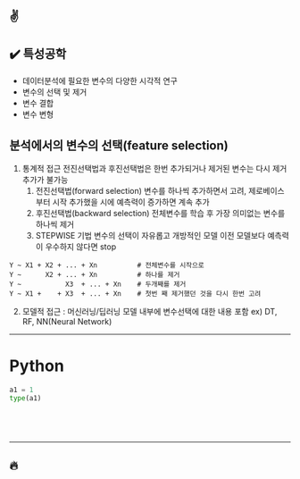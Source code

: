 :v:
---
## :heavy_check_mark: 특성공학
- 데이터분석에 필요한 변수의 다양한 시각적 연구
- 변수의 선택 및 제거
- 변수 결합
- 변수 변형

## 분석에서의 변수의 선택(feature selection)
1. 통계적 접근
전진선택법과 후진선택법은 한번 추가되거나 제거된 변수는 다시 제거 추가가 불가능 
    1) 전진선택법(forward selection) 
        변수를 하나씩 추가하면서 고려, 제로베이스부터 시작
        추가했을 시에 예측력이 증가하면 계속 추가
    2) 후진선택법(backward selection) 
        전체변수를 학습 후 가장 의미없는 변수를 하나씩 제거
    3) STEPWISE 기법
        변수의 선택이 자유롭고 개방적인 모델
        이전 모델보다 예측력이 우수하지 않다면 stop
```
Y ~ X1 + X2 + ... + Xn          # 전체변수를 시작으로
Y ~      X2 + ... + Xn          # 하나를 제거
Y ~           X3  + ... + Xn    # 두개째를 제거
Y ~ X1 +    + X3  + ... + Xn    # 첫번 째 제거했던 것을 다시 한번 고려
```
2. 모델적 접근 : 머신러닝/딥러닝 모델 내부에 변수선택에 대한 내용 포함
ex) DT, RF, NN(Neural Network)


---
# 
# Python
```python
a1 = 1
type(a1)






```
---
:fire:
---